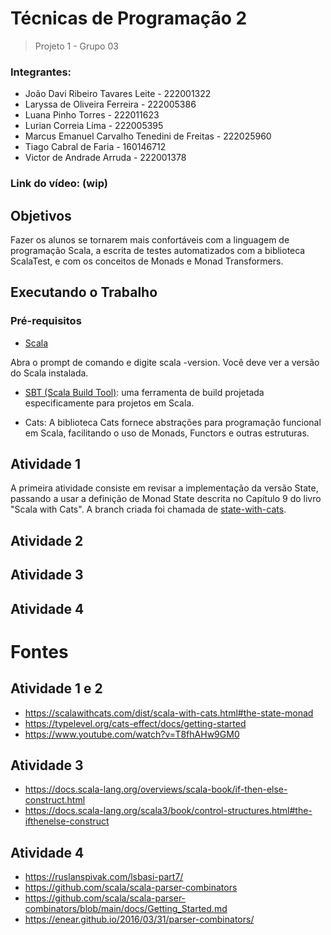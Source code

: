 # Técnicas de Programação 2

> Projeto 1 - Grupo 03

### Integrantes:
* João Davi Ribeiro Tavares Leite - 222001322
* Laryssa de Oliveira Ferreira - 222005386
* Luana Pinho Torres - 222011623
* Lurian Correia Lima - 222005395
* Marcus Emanuel Carvalho Tenedini de Freitas - 222025960
* Tiago Cabral de Faria - 160146712
* Victor de Andrade Arruda - 222001378

### Link do vídeo: (wip)

## Objetivos

Fazer os alunos se tornarem mais confortáveis com a linguagem de programação Scala, a escrita de testes automatizados com a biblioteca ScalaTest, e com os conceitos de Monads e Monad Transformers.


## Executando o Trabalho

### Pré-requisitos

* [Scala](https://www.scala-lang.org/download/) 

Abra o prompt de comando e digite scala -version. Você deve ver a versão do Scala instalada.

* [SBT (Scala Build Tool)]([https://www.scala-sbt.org/download.html](https://www.scala-sbt.org/index.html)): uma ferramenta de build projetada especificamente para projetos em Scala.

* Cats: A biblioteca Cats fornece abstrações para programação funcional em Scala, facilitando o uso de Monads, Functors e outras estruturas.


## Atividade 1
A primeira atividade consiste em revisar a implementação da versão State, passando a usar a definição de Monad State descrita no Capítulo 9 do livro "Scala with Cats".
A branch criada foi chamada de [state-with-cats](https://github.com/TP2-Grupo03/FLanguageG03/tree/state-with-cats).

## Atividade 2

## Atividade 3

## Atividade 4

# Fontes
## Atividade 1 e 2
* https://scalawithcats.com/dist/scala-with-cats.html#the-state-monad
* https://typelevel.org/cats-effect/docs/getting-started
* https://www.youtube.com/watch?v=T8fhAHw9GM0

## Atividade 3 
* https://docs.scala-lang.org/overviews/scala-book/if-then-else-construct.html
* https://docs.scala-lang.org/scala3/book/control-structures.html#the-ifthenelse-construct

## Atividade 4
* https://ruslanspivak.com/lsbasi-part7/
* https://github.com/scala/scala-parser-combinators
* https://github.com/scala/scala-parser-combinators/blob/main/docs/Getting_Started.md
* https://enear.github.io/2016/03/31/parser-combinators/
